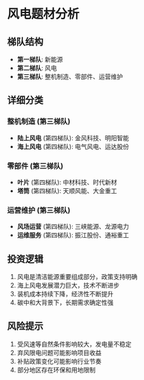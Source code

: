 # 风电题材分析

## 梯队结构
- **第一梯队**: 新能源
- **第二梯队**: 风电
- **第三梯队**: 整机制造、零部件、运营维护

## 详细分类

### 整机制造 (第三梯队)
- **陆上风电** (第四梯队): 金风科技、明阳智能
- **海上风电** (第四梯队): 电气风电、运达股份

### 零部件 (第三梯队)
- **叶片** (第四梯队): 中材科技、时代新材
- **塔筒** (第四梯队): 天顺风能、大金重工

### 运营维护 (第三梯队)
- **风场运营** (第四梯队): 三峡能源、龙源电力
- **运维服务** (第四梯队): 振江股份、通裕重工

## 投资逻辑
1. 风电是清洁能源重要组成部分，政策支持明确
2. 海上风电发展潜力巨大，技术不断进步
3. 装机成本持续下降，经济性不断提升
4. 碳中和大背景下，长期需求确定性强

## 风险提示
1. 受风速等自然条件影响较大，发电量不稳定
2. 弃风限电问题可能影响项目收益
3. 补贴政策变化可能影响行业节奏
4. 部分地区存在环保和用地限制
